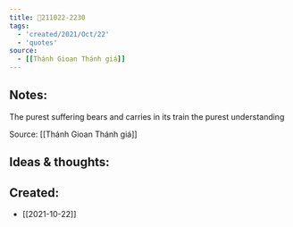 ```yaml
---
title: 💬211022-2230
tags:
  - 'created/2021/Oct/22'
  - 'quotes'
source:
  - [[Thánh Gioan Thánh giá]]
---
```


## Notes:
The purest suffering bears and carries in its train the purest understanding

Source: [[Thánh Gioan Thánh giá]]

## Ideas & thoughts:

## Created:
- [[2021-10-22]]
